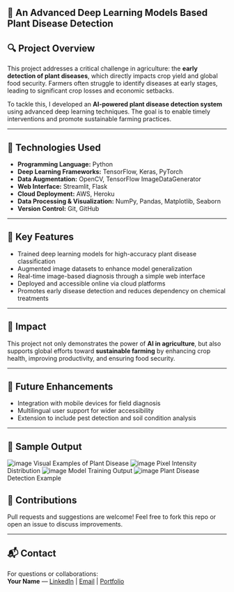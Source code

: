 ## 🌿 An Advanced Deep Learning Models Based Plant Disease Detection

## 🔍 Project Overview

This project addresses a critical challenge in agriculture: the **early detection of plant diseases**, which directly impacts crop yield and global food security. Farmers often struggle to identify diseases at early stages, leading to significant crop losses and economic setbacks.

To tackle this, I developed an **AI-powered plant disease detection system** using advanced deep learning techniques. The goal is to enable timely interventions and promote sustainable farming practices.

---

## 🧠 Technologies Used

- **Programming Language:** Python  
- **Deep Learning Frameworks:** TensorFlow, Keras, PyTorch  
- **Data Augmentation:** OpenCV, TensorFlow ImageDataGenerator  
- **Web Interface:** Streamlit, Flask  
- **Cloud Deployment:** AWS, Heroku  
- **Data Processing & Visualization:** NumPy, Pandas, Matplotlib, Seaborn  
- **Version Control:** Git, GitHub

---

## 🚀 Key Features

- Trained deep learning models for high-accuracy plant disease classification  
- Augmented image datasets to enhance model generalization  
- Real-time image-based diagnosis through a simple web interface  
- Deployed and accessible online via cloud platforms  
- Promotes early disease detection and reduces dependency on chemical treatments

---

## 🌱 Impact

This project not only demonstrates the power of **AI in agriculture**, but also supports global efforts toward **sustainable farming** by enhancing crop health, improving productivity, and ensuring food security.

---

## 📂 Future Enhancements

- Integration with mobile devices for field diagnosis  
- Multilingual user support for wider accessibility  
- Extension to include pest detection and soil condition analysis

---

## 📸 Sample Output

![image](https://github.com/user-attachments/assets/0943b034-5d48-4828-b654-5f9b7b307e6f)
 Visual Examples of Plant Disease
![image](https://github.com/user-attachments/assets/1b9ea7a8-b867-4097-a02e-2f265d4b2cab)
 Pixel Intensity Distribution
![image](https://github.com/user-attachments/assets/625033e8-f4b9-46df-babb-373eeb7a72c1)
 Model Training Output
![image](https://github.com/user-attachments/assets/89ef435a-c20c-4316-9be2-51141e64e665)
 Plant Disease Detection Example




## 🤝 Contributions

Pull requests and suggestions are welcome! Feel free to fork this repo or open an issue to discuss improvements.

---

## 📬 Contact

For questions or collaborations:  
**Your Name** — [LinkedIn](#) | [Email](mailto:your@email.com) | [Portfolio](#)

